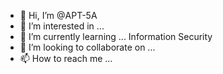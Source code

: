 - 👋 Hi, I’m @APT-5A
- 👀 I’m interested in ... 
- 🌱 I’m currently learning ... Information Security
- 💞️ I’m looking to collaborate on ... 
- 📫 How to reach me ...

<!---
APT-5A/APT-5A is a ✨ special ✨ repository because its `README.md` (this file) appears on your GitHub profile.
You can click the Preview link to take a look at your changes.
--->
